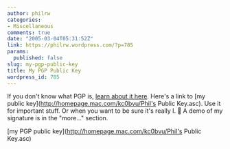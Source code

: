 ```yaml
---
author: philrw
categories:
- Miscellaneous
comments: true
date: "2005-03-04T05:31:52Z"
link: https://philrw.wordpress.com/?p=785
params:
  published: false
slug: my-pgp-public-key
title: My PGP Public Key
wordpress_id: 785
---
```


If you don't know what PGP is, [learn about it here](http://www.pgp.com). Here's a link to [my public key](http://homepage.mac.com/kc0bvu/Phil's Public Key.asc). Use it for important stuff. Or when you want to be sure it's really I. :slightly_smiling_face: A demo of my signature is in the "more..." section.

[my PGP public key](http://homepage.mac.com/kc0bvu/Phil's Public Key.asc)
